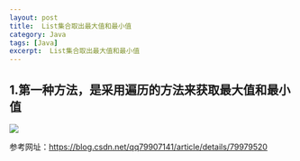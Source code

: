 ```yaml
---
layout: post
title:  List集合取出最大值和最小值
category: Java
tags: [Java]
excerpt:  List集合取出最大值和最小值
---
```


## 1.第一种方法，是采用遍历的方法来获取最大值和最小值 ##


![](http://www.nangongyibin.com/assets/images/list1.png)


参考网址：<https://blog.csdn.net/qq79907141/article/details/79979520>
